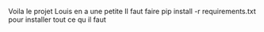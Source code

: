 Voila le projet
Louis en a une petite
Il faut faire pip install -r requirements.txt  pour installer tout ce qu il faut